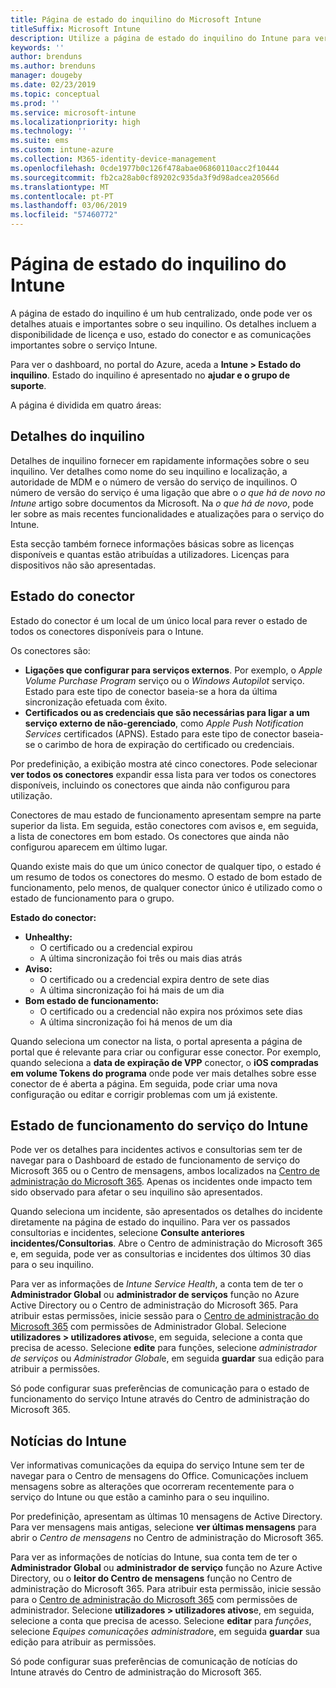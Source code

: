 ```yaml
---
title: Página de estado do inquilino do Microsoft Intune
titleSuffix: Microsoft Intune
description: Utilize a página de estado do inquilino do Intune para ver os detalhes de inquilino importante sem sair do portal do Intune
keywords: ''
author: brenduns
ms.author: brenduns
manager: dougeby
ms.date: 02/23/2019
ms.topic: conceptual
ms.prod: ''
ms.service: microsoft-intune
ms.localizationpriority: high
ms.technology: ''
ms.suite: ems
ms.custom: intune-azure
ms.collection: M365-identity-device-management
ms.openlocfilehash: 0cde1977b0c126f478abae06860110acc2f10444
ms.sourcegitcommit: fb2ca28ab0cf89202c935da3f9d98adcea20566d
ms.translationtype: MT
ms.contentlocale: pt-PT
ms.lasthandoff: 03/06/2019
ms.locfileid: "57460772"
---
```

# <a name="intune-tenant-status-page"></a>Página de estado do inquilino do Intune
A página de estado do inquilino é um hub centralizado, onde pode ver os detalhes atuais e importantes sobre o seu inquilino. Os detalhes incluem a disponibilidade de licença e uso, estado do conector e as comunicações importantes sobre o serviço Intune.  

Para ver o dashboard, no portal do Azure, aceda a **Intune > Estado do inquilino**.  Estado do inquilino é apresentado no **ajudar e o grupo de suporte**.  

A página é dividida em quatro áreas:

## <a name="tenant-details"></a>Detalhes do inquilino
Detalhes de inquilino fornecer em rapidamente informações sobre o seu inquilino. Ver detalhes como nome do seu inquilino e localização, a autoridade de MDM e o número de versão do serviço de inquilinos. O número de versão do serviço é uma ligação que abre o *o que há de novo no Intune* artigo sobre documentos da Microsoft. Na *o que há de novo*, pode ler sobre as mais recentes funcionalidades e atualizações para o serviço do Intune.  

Esta secção também fornece informações básicas sobre as licenças disponíveis e quantas estão atribuídas a utilizadores. Licenças para dispositivos não são apresentadas.

## <a name="connector-status"></a>Estado do conector
Estado do conector é um local de um único local para rever o estado de todos os conectores disponíveis para o Intune.  

Os conectores são:
- **Ligações que configurar para serviços externos**. Por exemplo, o *Apple Volume Purchase Program* serviço ou o *Windows Autopilot* serviço.  Estado para este tipo de conector baseia-se a hora da última sincronização efetuada com êxito.
- **Certificados ou as credenciais que são necessárias para ligar a um serviço externo de não-gerenciado**, como *Apple Push Notification Services* certificados (APNS). Estado para este tipo de conector baseia-se o carimbo de hora de expiração do certificado ou credenciais.  

Por predefinição, a exibição mostra até cinco conectores. Pode selecionar **ver todos os conectores** expandir essa lista para ver todos os conectores disponíveis, incluindo os conectores que ainda não configurou para utilização.  

Conectores de mau estado de funcionamento apresentam sempre na parte superior da lista. Em seguida, estão conectores com avisos e, em seguida, a lista de conectores em bom estado. Os conectores que ainda não configurou aparecem em último lugar.

Quando existe mais do que um único conector de qualquer tipo, o estado é um resumo de todos os conectores do mesmo. O estado de bom estado de funcionamento, pelo menos, de qualquer conector único é utilizado como o estado de funcionamento para o grupo.  

**Estado do conector:**
- **Unhealthy:**
    - O certificado ou a credencial expirou
    - A última sincronização foi três ou mais dias atrás
- **Aviso:**
    - O certificado ou a credencial expira dentro de sete dias
    - A última sincronização foi há mais de um dia
- **Bom estado de funcionamento:**
    - O certificado ou a credencial não expira nos próximos sete dias
    - A última sincronização foi há menos de um dia  

Quando seleciona um conector na lista, o portal apresenta a página de portal que é relevante para criar ou configurar esse conector.  Por exemplo, quando seleciona a **data de expiração de VPP** conector, o **iOS compradas em volume Tokens do programa** onde pode ver mais detalhes sobre esse conector de é aberta a página. Em seguida, pode criar uma nova configuração ou editar e corrigir problemas com um já existente.  

## <a name="intune-service-health"></a>Estado de funcionamento do serviço do Intune  
Pode ver os detalhes para incidentes activos e consultorias sem ter de navegar para o Dashboard de estado de funcionamento de serviço do Microsoft 365 ou o Centro de mensagens, ambos localizados na [Centro de administração do Microsoft 365](https://admin.microsoft.com). Apenas os incidentes onde impacto tem sido observado para afetar o seu inquilino são apresentados.  

Quando seleciona um incidente, são apresentados os detalhes do incidente diretamente na página de estado do inquilino. Para ver os passados consultorias e incidentes, selecione **Consulte anteriores incidentes/Consultorias**. Abre o Centro de administração do Microsoft 365 e, em seguida, pode ver as consultorias e incidentes dos últimos 30 dias para o seu inquilino.  

Para ver as informações de *Intune Service Health*, a conta tem de ter o **Administrador Global** ou **administrador de serviços** função no Azure Active Directory ou o Centro de administração do Microsoft 365. Para atribuir estas permissões, inicie sessão para o [Centro de administração do Microsoft 365](https://admin.microsoft.com) com permissões de Administrador Global. Selecione **utilizadores > utilizadores ativos**e, em seguida, selecione a conta que precisa de acesso. Selecione **edite** para funções, selecione *administrador de serviços* ou *Administrador Global*e, em seguida **guardar** sua edição para atribuir a permissões.  

Só pode configurar suas preferências de comunicação para o estado de funcionamento do serviço Intune através do Centro de administração do Microsoft 365.

## <a name="intune-news"></a>Notícias do Intune  
Ver informativas comunicações da equipa do serviço Intune sem ter de navegar para o Centro de mensagens do Office. Comunicações incluem mensagens sobre as alterações que ocorreram recentemente para o serviço do Intune ou que estão a caminho para o seu inquilino.  

Por predefinição, apresentam as últimas 10 mensagens de Active Directory. Para ver mensagens mais antigas, selecione **ver últimas mensagens** para abrir o *Centro de mensagens* no Centro de administração do Microsoft 365.  

Para ver as informações de notícias do Intune, sua conta tem de ter o **Administrador Global** ou **administrador de serviço** função no Azure Active Directory, ou o **leitor do Centro de mensagens** função no Centro de administração do Microsoft 365.  Para atribuir esta permissão, inicie sessão para o [Centro de administração do Microsoft 365](https://admin.microsoft.com) com permissões de administrador. Selecione **utilizadores > utilizadores ativos**e, em seguida, selecione a conta que precisa de acesso. Selecione **editar** para *funções*, selecione *Equipes comunicações administrador*e, em seguida **guardar** sua edição para atribuir as permissões.  

Só pode configurar suas preferências de comunicação de notícias do Intune através do Centro de administração do Microsoft 365.
